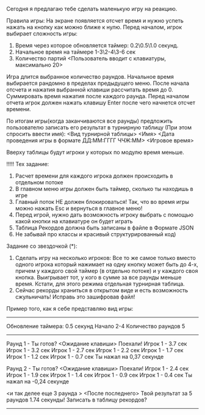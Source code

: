 Сегодня я предлагаю тебе сделать маленькую игру на реакцию.

Правила игры:
На экране появляется отсчет время и нужно успеть нажать на кнопку как можно ближе к нулю.
Перед началом, игрок выбирает сложность игры:
1) Время через которое обновляется таймер: 0.2\0.5\1.0 секунд.
2) Начальное время на таймере 1-3\2-4\3-6 сек
3) Количество партий <Пользователь вводит с клавиатуры, максимально 20>

Игра длится выбранное количество раундов. Начальное время выбирается рандомно в пределах предыдущего меню. После начала отсчета и нажатия выбранной клавиши рассчитать время до 0. Суммировать время нажатия после каждого раунда. Перед началом отчета игрок должен нажать клавишу Enter после чего начнется отсчет времени.

По итогам игры(когда заканчиваются все раунды) предложить пользователю записать его результат в турнирную таблицу (При этом спросить ввести имя):
<Вид турнирной таблицы>
<Имя> <Дата проведения игры в формате ДД:ММ:ГГГГ ЧЧЖ:ММ>  <Игровое время>

Вверху таблицы будут игроки у которых по модулю время меньше.

!!!!! Тех задание:
1) Расчет времени для каждого игрока должен происходить в отдельном потоке
2) В главном меню игры должен быть таймер, сколько ты находишь в игре
3) Главный поток НЕ должен блокироваться! Так, что во время игры можно нажать Esc и вернуться в главное меню!
4) Перед игрой, нужно дать возможность игроку выбрать с помощью какой кнопки на клавиатуре он будет играть
5) Таблица Рекордов должна быть записаны в файле в Формате JSON
6) Не забывай про классы и красивый структурированный код)

Задание со звездочкой (*):
1) Сделать игру на несколько игроков: Все то же самое только вместо одного игрока который нажимает на одну кнопку может быть до 4-х, причем у каждого свой таймер (в отдельно потоке) и у каждого своя кнопка. Выигрывает тот, у кого в сумме за все раунды меньше время. Кстати, для этого режима отдельная турнирная таблица.
2) Сейчас рекорды храниться  в открытом виде и есть возможность сжульничать! Исправь это зашифровав файл!

Пример того, как я себе представляю вид игры: 

***
Обновление таймера: 0.5 секунд
Начало 2-4
Количество раундов 5
***
Раунд 1 - Ты готов? <Ожидание клавиши>
Поехали!
Игрок 1 - 3.7 сек 
Игрок 1 - 3.2 сек 
Игрок 1 - 2.7 сек 
Игрок 1 - 2.2 сек 
Игрок 1 - 1.7 сек 
Игрок 1 - 1.2 сек 
Игрок 1 - 0.7 сек 
Ты нажал на 0,37 секунде

Раунд 2 - Ты готов? <Ожидание клавиши>
Поехали! 
Игрок 1 - 2.4 сек 
Игрок 1 - 1.9 сек 
Игрок 1 - 1.4 сек 
Игрок 1 - 0.9 сек 
Игрок 1 - 0.4 сек 
Ты нажал на -0,24 секунде

<и так делее еще 3 раунда >
<После последнего>
Твой результат за 5 раундов 1.74 секунды! 
Записать в таблицу рекордов?

*****


